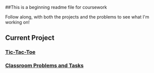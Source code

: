 ##This is a beginning readme file for coursework

Follow along, with both the projects and the problems to see what I'm working on!

## Current Project
### [Tic-Tac-Toe](https://github.com/skyheat47295/Tic-Tac-Toe_with_AI/blob/master/Tic-Tac-Toe%20with%20AI/task/tictactoe/tictactoe.py)
### [Classroom Problems and Tasks](https://github.com/skyheat47295/Tic-Tac-Toe_with_AI/tree/master/Problems)
